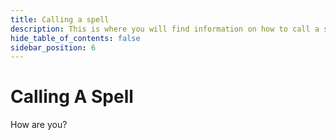 ```yaml
---
title: Calling a spell
description: This is where you will find information on how to call a spell.
hide_table_of_contents: false
sidebar_position: 6
---
```


# Calling A Spell

How are you?
